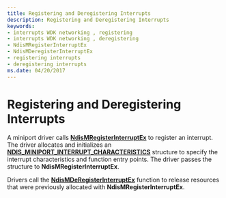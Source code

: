 ```yaml
---
title: Registering and Deregistering Interrupts
description: Registering and Deregistering Interrupts
keywords:
- interrupts WDK networking , registering
- interrupts WDK networking , deregistering
- NdisMRegisterInterruptEx
- NdisMDeregisterInterruptEx
- registering interrupts
- deregistering interrupts
ms.date: 04/20/2017
---
```


# Registering and Deregistering Interrupts





A miniport driver calls [**NdisMRegisterInterruptEx**](/windows-hardware/drivers/ddi/ndis/nf-ndis-ndismregisterinterruptex) to register an interrupt. The driver allocates and initializes an [**NDIS\_MINIPORT\_INTERRUPT\_CHARACTERISTICS**](/windows-hardware/drivers/ddi/ndis/ns-ndis-_ndis_miniport_interrupt_characteristics) structure to specify the interrupt characteristics and function entry points. The driver passes the structure to **NdisMRegisterInterruptEx**.

Drivers call the [**NdisMDeRegisterInterruptEx**](/windows-hardware/drivers/ddi/ndis/nf-ndis-ndismderegisterinterruptex) function to release resources that were previously allocated with **NdisMRegisterInterruptEx**.

 

